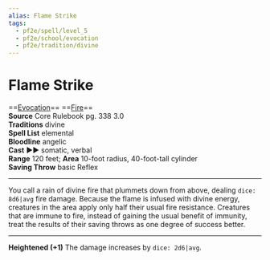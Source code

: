 ```yaml
---
alias: Flame Strike
tags:
  - pf2e/spell/level_5
  - pf2e/school/evocation
  - pf2e/tradition/divine
---
```


# Flame Strike

==[Evocation](Evocation.md)== ==[Fire](Fire.md)==  
__Source__ Core Rulebook pg. 338 3.0  
**Traditions** divine  
**Spell List** elemental  
**Bloodline** angelic  
**Cast** ►► somatic, verbal  
**Range** 120 feet; **Area** 10-foot radius, 40-foot-tall cylinder  
**Saving Throw** basic Reflex

---

You call a rain of divine fire that plummets down from above, dealing `dice: 8d6|avg` fire damage. Because the flame is infused with divine energy, creatures in the area apply only half their usual fire resistance. Creatures that are immune to fire, instead of gaining the usual benefit of immunity, treat the results of their saving throws as one degree of success better.

<hr>

**Heightened (+1)** The damage increases by `dice: 2d6|avg`.
